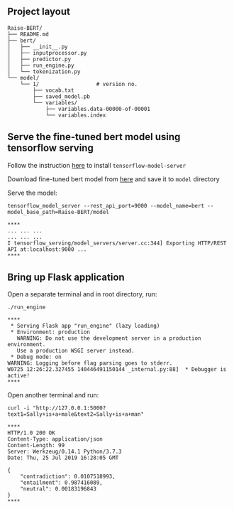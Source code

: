 ## Project layout
```
Raise-BERT/
├── README.md
├── bert/
│   ├── __init__.py
│   ├── inputprocessor.py
│   ├── predictor.py
│   ├── run_engine.py
│   └── tokenization.py
└── model/
    └── 1/                  # version no.
        ├── vocab.txt
        ├── saved_model.pb
        └── variables/
            ├── variables.data-00000-of-00001
            └── variables.index
```

## Serve the fine-tuned bert model using tensorflow serving
Follow the instruction [here](https://www.tensorflow.org/tfx/serving/setup) to install ```tensorflow-model-server```

Download fine-tuned bert model from [here](https://drive.google.com/drive/folders/1Lsieg1PMLYZKjbncQfnwaZqcd04_Sev_?usp=sharing) and save it to ```model``` directory


Serve the model:
```
tensorflow_model_server --rest_api_port=9000 --model_name=bert --model_base_path=Raise-BERT/model
```
```
****
... ... ...
... ... ...
I tensorflow_serving/model_servers/server.cc:344] Exporting HTTP/REST API at:localhost:9000 ...
****
```

## Bring up Flask application
Open a separate terminal and in root directory, run:
```
./run_engine
```
```
****
 * Serving Flask app "run_engine" (lazy loading)
 * Environment: production
   WARNING: Do not use the development server in a production environment.
   Use a production WSGI server instead.
 * Debug mode: on
WARNING: Logging before flag parsing goes to stderr.
W0725 12:26:22.327455 140446491150144 _internal.py:88]  * Debugger is active!
****
```

Open another terminal and run:
```
curl -i "http://127.0.0.1:5000?text1=Sally+is+a+male&text2=Sally+is+a+man"
```
```
****
HTTP/1.0 200 OK
Content-Type: application/json
Content-Length: 99
Server: Werkzeug/0.14.1 Python/3.7.3
Date: Thu, 25 Jul 2019 16:28:05 GMT

{
    "contradiction": 0.0107518993,
    "entailment": 0.987416089,
    "neutral": 0.00183196843
}
****
```
